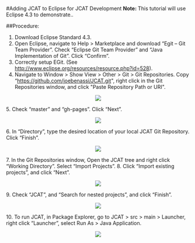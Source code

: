#Adding JCAT to Eclipse for JCAT Development
<b>Note: </b>This tutorial will use Eclipse 4.3 to demonstrate..

##Procedure:
1. 	Download Eclipse Standard 4.3.
2. 	Open Eclipse, navigate to Help > Marketplace and download “Egit – Git Team Provider”. Check “Eclipse Git Team Provider” and “Java Implementation of Git”. Click “Confirm”.
3. 	Correctly setup EGit. (See http://www.eclipse.org/resources/resource.php?id=528).
4.	Navigate to Window > Show View > Other > Git > Git Repositories. Copy “https://github.com/joebenassi/JCAT.git", right click in the Git Repositories window, and click "Paste Repository Path or URI".
<p align="center" >
    <img src="https://raw.github.com/joebenassi/JCAT/master/JCAT/Git-Resources/Eclipse_Setup_1.png">
  </p>
5.	Check “master” and “gh-pages”. Click “Next”.
<p align="center" >
    <img src="https://raw.github.com/joebenassi/JCAT/master/JCAT/Git-Resources/Eclipse_Setup_2.png">
  </p>
6.	In “Directory”, type the desired location of your local JCAT Git Repository. Click “Finish”.
<p align="center" >
    <img src="https://raw.github.com/joebenassi/JCAT/master/JCAT/Git-Resources/Eclipse_Setup_3.png">
  </p>
7.	In the Git Repositories window, Open the JCAT tree and right click “Working Directory”. Select “Import Projects”.
8.	Click “Import existing projects”, and click “Next”.
<p align="center" >
    <img src="https://raw.github.com/joebenassi/JCAT/master/JCAT/Git-Resources/Eclipse_Setup_4.png">
  </p>
9.	Check “JCAT”, and “Search for nested projects”, and click “Finish”.
<p align="center" >
    <img src="https://raw.github.com/joebenassi/JCAT/master/JCAT/Git-Resources/Eclipse_Setup_5.png">
  </p>
10.	To run JCAT, in Package Explorer, go to JCAT > src > main > Launcher, right click “Launcher”, select Run As > Java Application.
<p align="center" >
    <img src="https://raw.github.com/joebenassi/JCAT/master/JCAT/Git-Resources/Eclipse_Setup_6.png">
  </p>
